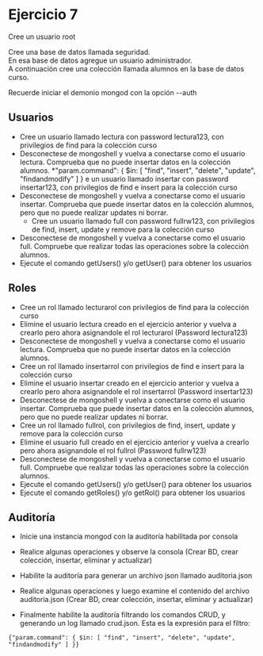 # Ejercicio 7

Cree un usuario root

Cree una base de datos llamada seguridad.  
En esa base de datos agregue un usuario administrador.  
A continuación cree una colección llamada alumnos en la base  de datos curso. 

Recuerde iniciar el demonio mongod con la opción --auth 

## Usuarios

  * Cree un usuario llamado lectura con password lectura123, con privilegios de find para la colección curso
  * Desconectese de mongoshell y vuelva a conectarse como el usuario lectura. Comprueba que no puede insertar datos en la colección alumnos.
   *"param.command": { $in: [ "find", "insert", "delete", "update", "findandmodify" ] } e un usuario llamado insertar con password insertar123, con privilegios de find e insert para la colección curso
  * Desconectese de mongoshell y vuelva  a conectarse como el usuario insertar. Comprueba que puede insertar datos en la colección alumnos, pero que no puede realizar updates ni borrar.
    * Cree un usuario llamado full con password fullrw123, con privilegios de find, insert, update y remove para la colección curso
  * Desconectese de mongoshell y vuelva a conectarse como el usuario full. Compruebe que realizar todas las operaciones sobre la colección alumnos.
  * Ejecute el comando getUsers() y/o getUser() para obtener los usuarios 

## Roles

  * Cree un rol llamado lecturarol con privilegios de find para la colección curso
  * Elimine el usuario lectura creado en el ejercicio anterior y vuelva a crearlo pero ahora asignandole el rol lecturarol (Password lectura123)
  * Desconectese de mongoshell y vuelva a conectarse como el usuario lectura. Comprueba que no puede insertar datos en la colección alumnos.
  * Cree un rol llamado insertarrol  con privilegios de find e insert para la colección curso
  * Elimine el usuario insertar creado en el ejercicio anterior y vuelva a crearlo pero ahora asignandole el rol insertarrol (Password insertar123)
  * Desconectese de mongoshell y vuelva  a conectarse como el usuario insertar. Comprueba que puede insertar datos en la colección alumnos, pero que no puede realizar updates ni borrar.
  * Cree un rol llamado fullrol, con privilegios de find, insert, update y remove para la colección curso
  * Elimine el usuario full creado en el ejercicio anterior y vuelva a crearlo pero ahora asignandole el rol fullrol (Password fullrw123)
  * Desconectese de mongoshell y vuelva a conectarse como el usuario full. Compruebe que realizar todas las operaciones sobre la colección alumnos.
  * Ejecute el comando getUsers() y/o getUser() para obtener los usuarios
  * Ejecute el comando getRoles() y/o getRol() para obtener los usuarios 


## Auditoría

  * Inicie una instancia mongod con la auditoría habilitada por consola
  * Realice algunas operaciones y observe la consola (Crear BD, crear colección, insertar, eliminar y actualizar)  
  * Habilite la auditoría para generar un archivo json llamado auditoria.json
  * Realice algunas operaciones y luego examine el contenido del archivo auditoria.json (Crear BD, crear colección, insertar, eliminar y actualizar) 
  
  * Finalmente habilite la auditoría filtrando los comandos CRUD, y generando un log llamado crud.json. Esta es la expresión para el filtro:  
  
`
{"param.command": { $in: [ "find", "insert", "delete", "update", "findandmodify" ] }}
`


  
  
  